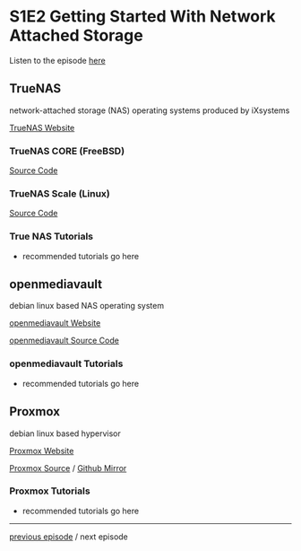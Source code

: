 # S1E2 Getting Started With Network Attached Storage

Listen to the episode [here](https://fosspod.content.town/episodes/getting-started-with-network-attached-storage)


## TrueNAS
network-attached storage (NAS) operating systems produced by iXsystems

[TrueNAS Website](https://www.truenas.com/)

### TrueNAS CORE (FreeBSD)
[Source Code](https://github.com/truenas/core-build)
### TrueNAS Scale (Linux)
[Source Code](https://github.com/truenas/scale-build)

### True NAS Tutorials

- recommended tutorials go here

## openmediavault
debian linux based NAS operating system

[openmediavault Website](https://www.openmediavault.org/)

[openmediavault Source Code](https://github.com/openmediavault/openmediavault/)

### openmediavault Tutorials

- recommended tutorials go here

## Proxmox
debian linux based hypervisor

[Proxmox Website](https://www.proxmox.com/en/)

[Proxmox Source](https://git.proxmox.com/) / [Github Mirror](https://github.com/proxmox)

### Proxmox Tutorials

- recommended tutorials go here

---

[previous episode](S1E1-OBS.md) / next episode